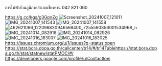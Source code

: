 การไฟฟ้าส่วนภูมิภาคอำเภอเชียงคาน
042 821 060

 https://g.co/kgs/g3GpnZg
![Screenshot_20241007_121011](https://github.com/user-attachments/assets/7490365d-2375-44c0-905a-3ac2f5976167)
![IMG_20241007_141543](https://github.com/user-attachments/assets/eba08428-661b-4b95-808d-3ed02cbe4c97)
![IMG_20241007_141558](https://github.com/user-attachments/assets/39b2361a-8bb7-42b0-88b0-b5087f1b8e03)
![462621066_122096830946568400_7255560356001534968_n](https://github.com/user-attachments/assets/4db49144-db50-4424-a638-08beef857f38)
![IMG_20241014_082916](https://github.com/user-attachments/assets/83990c29-cd50-4d5e-a7cf-47299aab853f)
![IMG_20241014_082926](https://github.com/user-attachments/assets/d528a116-29e7-4070-b7b5-92c57883f710)
![IMG_20241016_183007](https://github.com/user-attachments/assets/4ac78477-3707-4230-a891-034e4a3308b7)
![IMG_20241016_183025](https://github.com/user-attachments/assets/7109beb9-8e02-428f-ae5e-e35d46ecd8bc)
https://issues.chromium.org/u/1/issues?q=status:open
https://stat.bora.dopa.go.th/callcenter/tr14/#/tr14Tablehttps://stat.bora.dopa.go.th/stat/statnew/statPMOC/#/
https://developers.google.com/profile/u/Contactloei
